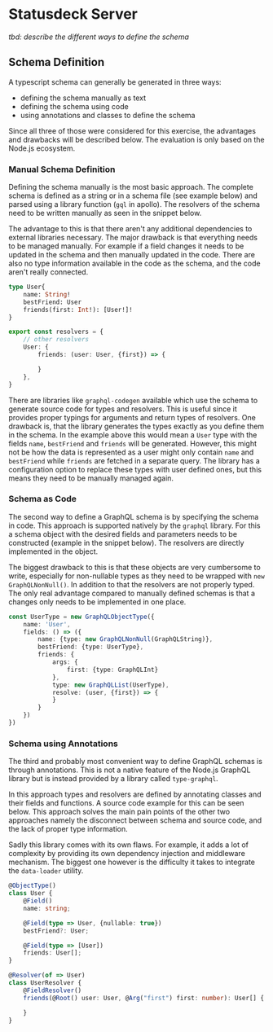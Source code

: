 # Statusdeck Server

*tbd: describe the different ways to define the schema*

## Schema Definition

A typescript schema can generally be generated in three ways:

- defining the schema manually as text
- defining the schema using code
- using annotations and classes to define the schema

Since all three of those were considered for this exercise, the advantages and drawbacks will be described below. The
evaluation is only based on the Node.js ecosystem.

### Manual Schema Definition

Defining the schema manually is the most basic approach. The complete schema is defined as a string or in a schema
file (see example below) and parsed using a library function (`gql` in apollo). The resolvers of the schema need to be
written manually as seen in the snippet below.

The advantage to this is that there aren't any additional dependencies to external libraries necessary. The major
drawback is that everything needs to be managed manually. For example if a field changes it needs to be updated in the
schema and then manually updated in the code. There are also no type information available in the code as the schema,
and the code aren't really connected.

```graphql
type User{
    name: String!
    bestFriend: User
    friends(first: Int!): [User!]!
}
```

```typescript
export const resolvers = {
    // other resolvers
    User: {
        friends: (user: User, {first}) => {

        }
    },
}
```

There are libraries like `graphql-codegen` available which use the schema to generate source code for types and
resolvers. This is useful since it provides proper typings for arguments and return types of resolvers. One drawback is,
that the library generates the types exactly as you define them in the schema. In the example above this would mean
a `User` type with the fields `name`, `bestFriend` and `friends` will be generated. However, this might not be how the
data is represented as a user might only contain `name` and `bestFriend` while `friends` are fetched in a separate
query. The library has a configuration option to replace these types with user defined ones, but this means they need to
be manually managed again.

### Schema as Code

The second way to define a GraphQL schema is by specifying the schema in code. This approach is supported natively by
the `graphql` library. For this a schema object with the desired fields and parameters needs to be constructed (example
in the snippet below). The resolvers are directly implemented in the object.

The biggest drawback to this is that these objects are very cumbersome to write, especially for non-nullable types as
they need to be wrapped with `new GraphQLNonNull()`. In addition to that the resolvers are not properly typed. The only
real advantage compared to manually defined schemas is that a changes only needs to be implemented in one place.

```typescript
const UserType = new GraphQLObjectType({
    name: 'User',
    fields: () => ({
        name: {type: new GraphQLNonNull(GraphQLString)},
        bestFriend: {type: UserType},
        friends: {
            args: {
                first: {type: GraphQLInt}
            },
            type: new GraphQLList(UserType),
            resolve: (user, {first}) => {
            }
        }
    })
})
```

### Schema using Annotations

The third and probably most convenient way to define GraphQL schemas is through annotations. This is not a native
feature of the Node.js GraphQL library but is instead provided by a library called `type-graphql`.

In this approach types and resolvers are defined by annotating classes and their fields and functions. A source code
example for this can be seen below. This approach solves the main pain points of the other two approaches namely the
disconnect between schema and source code, and the lack of proper type information.

Sadly this library comes with its own flaws. For example, it adds a lot of complexity by providing its own dependency
injection and middleware mechanism. The biggest one however is the difficulty it takes to integrate the `data-loader`
utility. 

```typescript
@ObjectType()
class User {
    @Field()
    name: string;

    @Field(type => User, {nullable: true})
    bestFriend?: User;

    @Field(type => [User])
    friends: User[];
}

@Resolver(of => User)
class UserResolver {
    @FieldResolver()
    friends(@Root() user: User, @Arg("first") first: number): User[] {

    }
}
```
